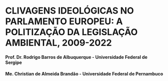 # CLIVAGENS IDEOLÓGICAS NO PARLAMENTO EUROPEU: A POLITIZAÇÃO DA LEGISLAÇÃO AMBIENTAL, 2009-2022

#### Prof. Dr. Rodrigo Barros de Albuquerque - Universidade Federal de Sergipe
#### Me. Christian de Almeida Brandão - Universidade Federal de Pernambuco

